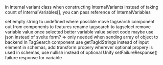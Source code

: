 in internal variant class when constructing InternalVariants instead of taking count of InternalVariables[], you can pass reference of InternalVariables

set empty string to undefined where possible
move tagsearch component out from components to features
rename tagsearch to tagselect
remove variable value once selected
better variable value select code
maybe use json instead of svelte form? => only needed when sending array of object to backend
In TagSearch component use getTagIdStrings instead of input element
in schemas, add transform propery wherever optional propery is used
in schemas, use nullish instead of optional
Unify setFailureResponse()
failure response for variable
